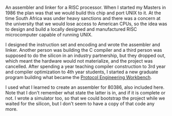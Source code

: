 An assembler and linker for a RISC processor. When I started my Masters
in 1986 the plan was that we would build this chip and port UNIX to it.
At the time South Africa was under heavy sanctions and there was a 
concern at the university that we would lose access to American CPUs,
so the idea was to design and build a locally designed and manufactured
RISC microcomputer capable of running UNIX.

I designed the instruction set and encoding and wrote the assembler and
linker. Another person was building the C compiler and a third person
was supposed to do the silicon in an industry partnership, but they
dropped out, which meant the hardware would not materialize, and the
project was cancelled. After spending a year teaching compiler construction
to 3rd year and compiler optimization to 4th year students, I started a 
new graduate program building what became the 
[Protocol Engineering Workbench](https://github.com/gramster/PEW).

I used what I learned to create an assembler for 80386, also included here.
Note that I don't remember what state the latter is in, and if it is complete
or not. I wrote a simulator too, so that we could bootstrap the project 
while we waited for the silicon, but I don't seem to have a copy of that
code any more.
